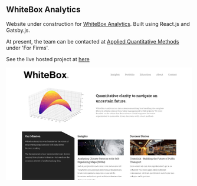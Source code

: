 ## WhiteBox Analytics

Website under construction for [WhiteBox Analytics](https://ca.linkedin.com/company/whitebox-analytics). Built using React.js and Gatsby.js.

At present, the team can be contacted at [Applied Quantitative Methods](http://www.aqm.io/) under 'For Firms'.

See the live hosted project at [here](https://whiteboxanalytics.netlify.app)

![demo](demo.png)
